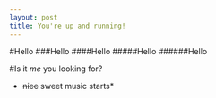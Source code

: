 ```yaml
---
layout: post
title: You're up and running!
---
```


#Hello
###Hello
####Hello
#####Hello
######Hello

#Is it _me_ you looking for?

* ~~nice~~ sweet music starts*
